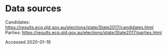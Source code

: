 # Data sources

Candidates: https://results.ecq.qld.gov.au/elections/state/State2017/candidates.html
Parties: https://results.ecq.qld.gov.au/elections/state/State2017/parties.html

Accessed 2020-01-19

